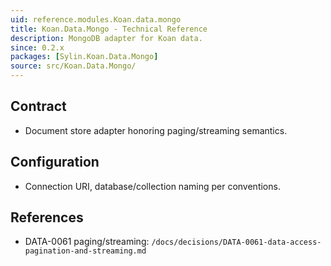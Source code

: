 ```yaml
---
uid: reference.modules.Koan.data.mongo
title: Koan.Data.Mongo - Technical Reference
description: MongoDB adapter for Koan data.
since: 0.2.x
packages: [Sylin.Koan.Data.Mongo]
source: src/Koan.Data.Mongo/
---
```


## Contract

- Document store adapter honoring paging/streaming semantics.

## Configuration

- Connection URI, database/collection naming per conventions.

## References

- DATA-0061 paging/streaming: `/docs/decisions/DATA-0061-data-access-pagination-and-streaming.md`
